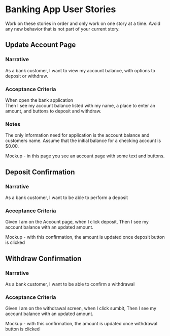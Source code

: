 # Banking App User Stories
Work on these stories in order and only work on one story at a time. Avoid any new behavior that is not part of your
current story.

## Update Account Page
### Narrative
As a bank customer, I want to view my account balance, with options to deposit or withdraw.

### Acceptance Criteria
When open the bank application  
Then I see my account balance listed with my name, a place to enter an amount, and buttons to deposit and withdraw.
### Notes
The only information need for application is the account balance and customers name. Assume that the initial balance for a checking account is $0.00.

Mockup - in this page you see an account page with some text and buttons.

## Deposit Confirmation
### Narrative
As a bank customer, I want to be able to perform a deposit
### Acceptance Criteria
Given I am on the Account page,
when I click deposit,
Then I see my account balance with an updated amount.

Mockup - with this confirmation, the amount is updated once deposit button is clicked

## Withdraw Confirmation
### Narrative
As a bank customer, I want to be able to confirm a withdrawal
### Acceptance Criteria
Given I am on the withdrawal screen,
when I click sumbit,
Then I see my account balance with an updated amount.

Mockup - with this confirmation, the amount is updated once withdrawal button is clicked
